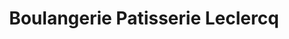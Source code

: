 ---
title: "Boulangerie Patisserie Leclercq"
url: /sailly-sur-la-lys/boulangerie-patisserie-leclercq/
shop: boulangerie
---